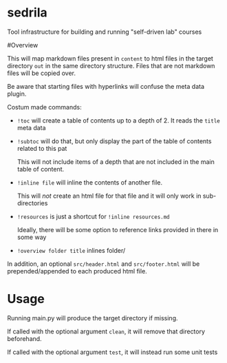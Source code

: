 # sedrila
Tool infrastructure for building and running "self-driven lab" courses

#Overview

This will map markdown files present in `content` to html files in the target directory `out` in the same directory structure.
Files that are not markdown files will be copied over.

Be aware that starting files with hyperlinks will confuse the meta data plugin.

Costum made commands:

* `!toc` will create a table of contents up to a depth of 2. It reads the `title` meta data
* `!subtoc` will do that, but only display the part of the table of contents related to this pat

   This will not include items of a depth that are not included in the main table of content.

* `!inline file` will inline the contents of another file.

   This will _not_ create an html file for that file and it will only work in sub-directories

* `!resources` is just a shortcut for `!inline resources.md`

   Ideally, there will be some option to reference links provided in there in some way

* `!overview folder title` inlines folder/

In addition, an optional `src/header.html` and `src/footer.html` will be prepended/appended to each produced html file.

# Usage

Running main.py will produce the target directory if missing.

If called with the optional argument `clean`, it will remove that directory beforehand.

If called with the optional argument `test`, it will instead run some unit tests
